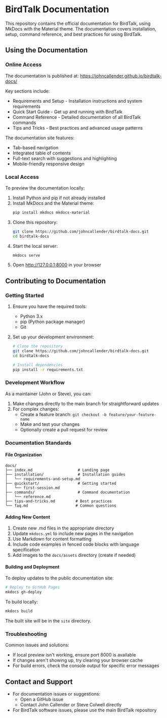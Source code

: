 # BirdTalk Documentation

This repository contains the official documentation for BirdTalk, using MkDocs with the Material theme. The documentation covers installation, setup, command reference, and best practices for using BirdTalk.

## Using the Documentation

### Online Access

The documentation is published at: https://johncallender.github.io/birdtalk-docs/

Key sections include:
- Requirements and Setup - Installation instructions and system requirements
- Quick Start Guide - Get up and running with BirdTalk
- Command Reference - Detailed documentation of all BirdTalk commands
- Tips and Tricks - Best practices and advanced usage patterns

The documentation site features:
- Tab-based navigation
- Integrated table of contents
- Full-text search with suggestions and highlighting
- Mobile-friendly responsive design

### Local Access

To preview the documentation locally:

1. Install Python and pip if not already installed
2. Install MkDocs and the Material theme:
   ```bash
   pip install mkdocs mkdocs-material
   ```
3. Clone this repository:
   ```bash
   git clone https://github.com/johncallender/birdtalk-docs.git
   cd birdtalk-docs
   ```
4. Start the local server:
   ```bash
   mkdocs serve
   ```
5. Open http://127.0.0.1:8000 in your browser

## Contributing to Documentation

### Getting Started

1. Ensure you have the required tools:
   - Python 3.x
   - pip (Python package manager)
   - Git

2. Set up your development environment:
   ```bash
   # Clone the repository
   git clone https://github.com/johncallender/birdtalk-docs.git
   cd birdtalk-docs

   # Install dependencies
   pip install -r requirements.txt
   ```

### Development Workflow

As a maintainer (John or Steve), you can:
1. Make changes directly to the main branch for straightforward updates
2. For complex changes:
   - Create a feature branch: `git checkout -b feature/your-feature-name`
   - Make and test your changes
   - Optionally create a pull request for review

### Documentation Standards

#### File Organization
```
docs/
├── index.md                    # Landing page
├── installation/               # Installation guides
│   └── requirements-and-setup.md
├── quickstart/                 # Getting started
│   └── first-session.md
├── commands/                   # Command documentation
│   └── reference.md
├── tips-and-tricks.md         # Best practices
└── faq.md                     # Common questions
```

#### Adding New Content
1. Create new .md files in the appropriate directory
2. Update `mkdocs.yml` to include new pages in the navigation
3. Use Markdown for content formatting
4. Include code examples in fenced code blocks with language specification
5. Add images to the `docs/assets` directory (create if needed)

#### Building and Deployment

To deploy updates to the public documentation site:
```bash
# Deploy to GitHub Pages
mkdocs gh-deploy
```

To build locally:
```bash
mkdocs build
```
The built site will be in the `site` directory.

### Troubleshooting

Common issues and solutions:
- If local preview isn't working, ensure port 8000 is available
- If changes aren't showing up, try clearing your browser cache
- For build errors, check the console output for specific error messages

## Contact and Support

- For documentation issues or suggestions:
  - Open a GitHub issue
  - Contact John Callender or Steve Colwell directly
- For BirdTalk software issues, please use the main BirdTalk repository
